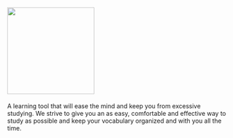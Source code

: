# <img src="https://nuimio.com/images/svgs/Nuimio%20full%20logo.svg" width="200" height="" />
A learning tool that will ease the mind and keep you from excessive studying. We strive to give you an as easy, comfortable and effective way to study as possible and keep your vocabulary organized and with you all the time.
